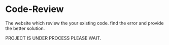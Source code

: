 # Code-Review
The website which review the your existing code. find the error and provide the better solution.  

PROJECT IS UNDER PROCESS PLEASE WAIT.
